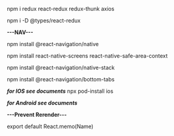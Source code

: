 npm i redux react-redux redux-thunk axios

npm i -D @types/react-redux

**---NAV---**

npm install @react-navigation/native

npm install react-native-screens react-native-safe-area-context

npm install @react-navigation/native-stack

npm install @react-navigation/bottom-tabs

***for IOS see documents***
npx pod-install ios

***for Android see documents***

**---Prevent Rerender---**

export default React.memo(Name)